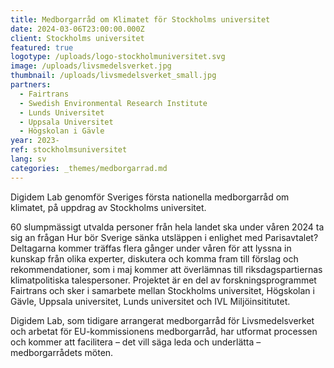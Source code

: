 ```yaml
---
title: Medborgarråd om Klimatet för Stockholms universitet
date: 2024-03-06T23:00:00.000Z
client: Stockholms universitet
featured: true
logotype: /uploads/logo-stockholmuniversitet.svg
image: /uploads/livsmedelsverket.jpg
thumbnail: /uploads/livsmedelsverket_small.jpg
partners:
  - Fairtrans
  - Swedish Environmental Research Institute
  - Lunds Universitet
  - Uppsala Universitet
  - Högskolan i Gävle
year: 2023-
ref: stockholmsuniversitet
lang: sv
categories: _themes/medborgarrad.md
---
```



Digidem Lab genomför Sveriges första nationella medborgarråd om klimatet, på uppdrag av Stockholms universitet.

60 slumpmässigt utvalda personer från hela landet ska under våren 2024 ta sig an frågan Hur bör Sverige sänka utsläppen i enlighet med Parisavtalet? Deltagarna kommer träffas flera gånger under våren för att lyssna in kunskap från olika experter, diskutera och komma fram till förslag och rekommendationer, som i maj kommer att överlämnas till riksdagspartiernas klimatpolitiska talespersoner. Projektet är en del av forskningsprogrammet Fairtrans och sker i samarbete mellan Stockholms universitet, Högskolan i Gävle, Uppsala universitet, Lunds universitet och IVL Miljöinsititutet.

Digidem Lab, som tidigare arrangerat medborgarråd för Livsmedelsverket och arbetat för EU-kommissionens medborgarråd, har utformat processen och kommer att facilitera – det vill säga leda och underlätta – medborgarrådets möten.

